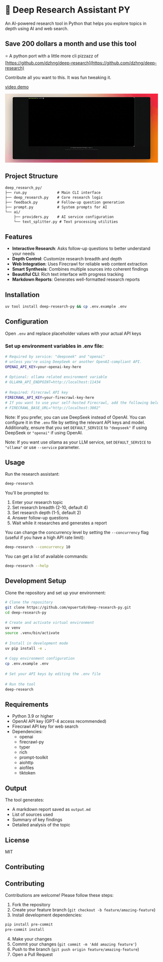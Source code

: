 # 🐍 Deep Research Assistant PY

An AI-powered research tool in Python that helps you explore topics in depth using AI and web search.

## Save 200 dollars a month and use this tool

⭐ A python port with a little more cli pizzazz of [https://github.com/dzhng/deep-research](https://github.com/dzhng/deep-research)

Contribute all you want to this. It was fun tweaking it.

[video demo](https://app.arcade.software/share/e6N8mBQlAMbdc0dmOuS1)

![alt text](./deep-research-py.gif)

## Project Structure

```plaintext
deep_research_py/
├── run.py              # Main CLI interface
├── deep_research.py    # Core research logic
├── feedback.py         # Follow-up question generation
├── prompt.py           # System prompts for AI
└── ai/
    ├── providers.py    # AI service configuration
    └── text_splitter.py # Text processing utilities
```

## Features

- **Interactive Research**: Asks follow-up questions to better understand your needs
- **Depth Control**: Customize research breadth and depth
- **Web Integration**: Uses Firecrawl for reliable web content extraction
- **Smart Synthesis**: Combines multiple sources into coherent findings
- **Beautiful CLI**: Rich text interface with progress tracking
- **Markdown Reports**: Generates well-formatted research reports

## Installation

```bash
uv tool install deep-research-py && cp .env.example .env
```

## Configuration
Open `.env` and replace placeholder values with your actual API keys

### Set up environment variables in .env file:
```bash
# Required by service: "deepseek" and "openai"
# unless you're using DeepSeek or another OpenAI-compliant API.
OPENAI_API_KEY=your-openai-key-here

# Optional: ollama related environment variable
# OLLAMA_API_ENDPOINT=http://localhost:11434

# Required: Firecrawl API key
FIRECRAWL_API_KEY=your-firecrawl-key-here
# If you want to use your self-hosted Firecrawl, add the following below:
# FIRECRAWL_BASE_URL="http://localhost:3002"
```

Note: If you prefer, you can use DeepSeek instead of OpenAI. You can configure it in the `.env` file by setting the relevant API keys and model. Additionally, ensure that you set `DEFAULT_SERVICE` to `"deepseek"` if using DeepSeek or `"openai"` if using OpenAI.

Note: If you want use ollama as your LLM service, set `DEFAULT_SERVICE` to `"ollama"` or use `--service` parameter.

## Usage

Run the research assistant:

```bash
deep-research
```

You'll be prompted to:
1. Enter your research topic
2. Set research breadth (2-10, default 4)
3. Set research depth (1-5, default 2)
4. Answer follow-up questions
5. Wait while it researches and generates a report

You can change the concurrency level by setting the `--concurrency` flag (useful if you have a high API rate limit):

```bash
deep-research --concurrency 10
```

You can get a list of available commands:

```bash
deep-research --help
```

## Development Setup

Clone the repository and set up your environment:

```bash
# Clone the repository
git clone https://github.com/epuerta9/deep-research-py.git
cd deep-research-py

# Create and activate virtual environment
uv venv
source .venv/bin/activate

# Install in development mode
uv pip install -e .

# Copy environment configuration
cp .env.example .env

# Set your API keys by editing the .env file

# Run the tool
deep-research
```

## Requirements

- Python 3.9 or higher
- OpenAI API key (GPT-4 access recommended)
- Firecrawl API key for web search
- Dependencies:
  - openai
  - firecrawl-py
  - typer
  - rich
  - prompt-toolkit
  - aiohttp
  - aiofiles
  - tiktoken

## Output

The tool generates:
- A markdown report saved as `output.md`
- List of sources used
- Summary of key findings
- Detailed analysis of the topic

## License

MIT

## Contributing

## Contributing

Contributions are welcome! Please follow these steps:

1. Fork the repository
2. Create your feature branch (`git checkout -b feature/amazing-feature`)
3. Install development dependencies:
```bash
pip install pre-commit
pre-commit install
```
4. Make your changes
6. Commit your changes (`git commit -m 'Add amazing feature'`)
7. Push to the branch (`git push origin feature/amazing-feature`)
8. Open a Pull Request
